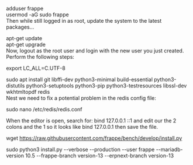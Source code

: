 adduser frappe  
usermod -aG sudo frappe  
Then while still logged in as root, update the system to the latest packages…

apt-get update  
apt-get upgrade  
Now, logout as the root user and login with the new user you just created. Perform the following steps:  

export LC_ALL=C.UTF-8  

sudo apt install git libffi-dev python3-minimal build-essential python3-distutils python3-setuptools python3-pip python3-testresources libssl-dev wkhtmltopdf redis  
Nest we need to fix a potential problem in the redis config file:  

sudo nano /etc/redis/redis.conf  

When the editor is open, search for: bind 127.0.0.1 ::1 and edit our the 2 colons and the 1 so it looks like bind 127.0.0.1 then save the file.  

wget https://raw.githubusercontent.com/frappe/bench/develop/install.py  

sudo python3 install.py --verbose --production --user frappe --mariadb-version 10.5 --frappe-branch version-13 --erpnext-branch version-13  
